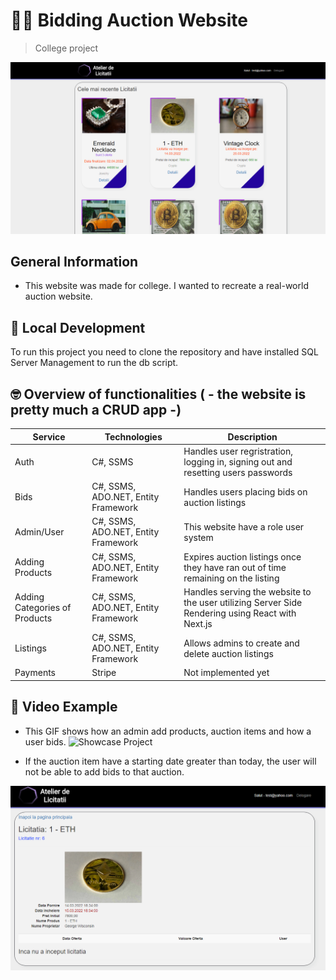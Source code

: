 # 👨‍⚖️ Bidding Auction Website
> College project

![HomePage](homepage.png)

## General Information
- This website was made for college. I wanted to recreate a real-world auction website.


## 🚀 Local Development
To run this project you need to clone the repository and have installed SQL Server Management to run the db script.


## 🤓 Overview of functionalities ( - the website is pretty much a CRUD app -)
| Service                             | Technologies                        | Description             |
| ----------------------------------- | ----------------------------------- | ----------------------- |
| Auth                                | C#, SSMS                            | Handles user regristration, logging in, signing out and resetting users passwords  |
| Bids                                | C#, SSMS, ADO.NET, Entity Framework | Handles users placing bids on auction listings  |
| Admin/User                          | C#, SSMS, ADO.NET, Entity Framework | This website have a role user system |
| Adding Products                     | C#, SSMS, ADO.NET, Entity Framework | Expires auction listings once they have ran out of time remaining on the listing |
| Adding Categories of Products       | C#, SSMS, ADO.NET, Entity Framework | Handles serving the website to the user utilizing Server Side Rendering using React with Next.js |
| Listings                            | C#, SSMS, ADO.NET, Entity Framework | Allows admins to create and delete auction listings |
| Payments                            | Stripe                              | Not implemented yet  |




## 👀 Video Example
- This GIF shows how an admin add products, auction items and how a user bids.
![Showcase Project](showcase.gif)

- If the auction item have a starting date greater than today, the user will not be able to add bids to that auction.

![Auction Starting in the future](FutureDate.png)




